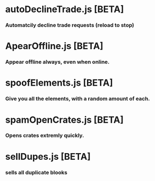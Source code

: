 # autoDeclineTrade.js [BETA]
### Automatcily decline trade requests (reload to stop)
# ApearOffline.js [BETA]
### Appear offline always, even when online.
# spoofElements.js [BETA]
### Give you all the elements, with a random amount of each.
# spamOpenCrates.js [BETA]
### Opens crates extremly quickly.
# sellDupes.js [BETA]
### sells all duplicate blooks
